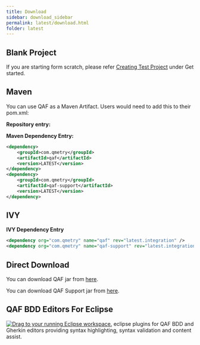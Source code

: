 ```yaml
---
title: Download
sidebar: download_sidebar
permalink: latest/download.html
folder: latest
---
```


## Blank Project

If you are starting form scratch, please refer <a href="create_test_project.html">Creating Test Project</a> under Get started.

## Maven

You can use QAF as a Maven Artifact. Users would need to add this to their pom.xml:

**Repository entry:**

**Maven Dependency Entry:**

```xml
<dependency>
    <groupId>com.qmetry</groupId>
    <artifactId>qaf</artifactId>
    <version>LATEST</version>
</dependency>
<dependency>
    <groupId>com.qmetry</groupId>
    <artifactId>qaf-support</artifactId>
    <version>LATEST</version>
</dependency>
```

## IVY


**IVY Dependency Entry**

```xml
<dependency org="com.qmetry" name="qaf" rev="latest.integration" />
<dependency org="com.qmetry" name="qaf-support" rev="latest.integration" />
```

## Direct Download

You can download QAF jar from [here](https://mvnrepository.com/artifact/com.qmetry/qaf).

You can download QAF Support jar from [here](https://mvnrepository.com/artifact/com.qmetry/qaf-support).

## QAF BDD Editors For Eclipse

<a href="http://marketplace.eclipse.org/marketplace-client-intro?mpc_install=3153377" class="drag" title="Drag to your running Eclipse workspace."><img class="img-responsive" src="https://marketplace.eclipse.org/sites/all/themes/solstice/public/images/marketplace/btn-install.png" alt="Drag to your running Eclipse workspace." /></a> eclipse plugins for QAF BDD and Gherkin editors providing syntax highlighting, syntax validation and content assist. 
